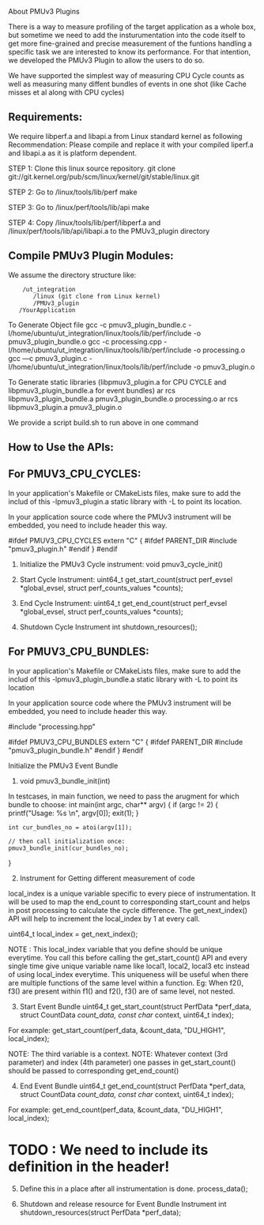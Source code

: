 About PMUv3 Plugins

There is a way to measure profiling of the target application as a whole box, but sometime we need to add the insturumentation into the code itself to get more fine-grained and precise measurement of the funtions handling a specific task we are interested to know its performance. For that intention, we developed the PMUv3 Plugin to allow the users to do so.

We have supported the simplest way of measuring CPU Cycle counts as well as measuring many diffent bundles of events in one shot (like Cache misses et al along with CPU cycles)

Requirements:
-------------

We require libperf.a and libapi.a from Linux standard kernel as following 
Recommendation: Please compile and replace it with your compiled liperf.a and libapi.a as it is platform dependent. 

STEP 1: Clone this linux source repository.
        git clone git://git.kernel.org/pub/scm/linux/kernel/git/stable/linux.git

STEP 2: Go to /linux/tools/lib/perf 
        make 
        
STEP 3: Go to /linux/perf/tools/lib/api
        make 

STEP 4: Copy /linux/tools/lib/perf/libperf.a and /linux/perf/tools/lib/api/libapi.a to the PMUv3_plugin directory 

Compile PMUv3 Plugin Modules:
-----------------------------

We assume the directory structure like:

        /ut_integration
           /linux (git clone from Linux kernel)
           /PMUv3_plugin 
	   /YourApplication

To Generate Object file
        gcc -c pmuv3_plugin_bundle.c -I/home/ubuntu/ut_integration/linux/tools/lib/perf/include -o pmuv3_plugin_bundle.o
        gcc -c processing.cpp -I/home/ubuntu/ut_integration/linux/tools/lib/perf/include -o processing.o
        gcc —c pmuv3_plugin.c -I/home/ubuntu/ut_integration/linux/tools/lib/perf/include -o pmuv3_plugin.o

To Generate static libraries (libpmuv3_plugin.a for CPU CYCLE and libpmuv3_plugin_bundle.a for event bundles)
        ar rcs libpmuv3_plugin_bundle.a pmuv3_plugin_bundle.o processing.o
	ar rcs libpmuv3_plugin.a pmuv3_plugin.o

We provide a script build.sh to run above in one command

How to Use the APIs:
--------------------

For PMUV3_CPU_CYCLES:
---------------------

In your application's Makefile or CMakeLists files, make sure to add the includ of this -lpmuv3_plugin.a static library with -L to point its location.

In your application source code where the PMUv3 instrument will be embedded, you need to include header this way. 

#ifdef PMUV3_CPU_CYCLES
extern "C" {
    #ifdef PARENT_DIR
        #include "pmuv3_plugin.h"
    #endif
}
#endif

1) Initialize the PMUv3 Cycle instrument:
void pmuv3_cycle_init()

2) Start Cycle Instrument:
uint64_t get_start_count(struct perf_evsel *global_evsel, struct perf_counts_values *counts);

3) End Cycle Instrument:
uint64_t get_end_count(struct perf_evsel *global_evsel, struct perf_counts_values *counts);

4) Shutdown Cycle Instrument
int shutdown_resources();

For PMUV3_CPU_BUNDLES:
---------------------

In your application's Makefile or CMakeLists files, make sure to add the includ of this -lpmuv3_plugin_bundle.a static library with -L to point its location

In your application source code where the PMUv3 instrument will be embedded, you need to include header this way. 

#include "processing.hpp" 

#ifdef PMUV3_CPU_BUNDLES
extern "C" {
    #ifdef PARENT_DIR
        #include "pmuv3_plugin_bundle.h"
    #endif
}
#endif

Initialize the PMUv3 Event Bundle
1) void pmuv3_bundle_init(int)

In testcases, in main function, we need to pass the arugment for which bundle to choose:
int main(int argc, char** argv)
{
    if (argc != 2) {
        printf("Usage: %s <arg>\n", argv[0]);
        exit(1);
    }

    int cur_bundles_no = atoi(argv[1]);

    // then call initialization once:
    pmuv3_bundle_init(cur_bundles_no);
}

2) Instrument for Getting different measurement of code

local_index is a unique variable specific to every piece of instrumentation. It will be used to map the end_count to corresponding start_count and helps in post processing to calculate the cycle difference.
The get_next_index() API will help to increment the local_index by 1 at every call.

uint64_t local_index = get_next_index(); 

NOTE : This local_index variable that you define should be unique everytime. You call this before calling the get_start_count() API and every single time give unique variable name like local1, local2, local3 etc instead of using local_index everytime. This uniqueness will be useful when there are multiple functions of the same level within a function. Eg: When f2(), f3() are present within f1() and f2(), f3() are of same level, not nested. 

3) Start Event Bundle
uint64_t get_start_count(struct PerfData *perf_data, struct CountData *count_data, const char* context, uint64_t index);

For example:
  get_start_count(perf_data, &count_data, "DU_HIGH1", local_index); 

NOTE: The third variable is a context. NOTE: Whatever context (3rd parameter) and index (4th parameter) one passes in get_start_count() should be passed to corresponding get_end_count() 

4) End Event Bundle
uint64_t get_end_count(struct PerfData *perf_data, struct CountData *count_data, const char* context, uint64_t index);

For example:
   get_end_count(perf_data, &count_data, "DU_HIGH1", local_index);

# TODO :  We need to include its definition in the header!
5) Define this in a place after all instrumentation is done. 
process_data(); 

6) Shutdown and release resource for Event Bundle Instrument
int shutdown_resources(struct PerfData *perf_data);



